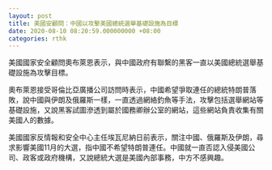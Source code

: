 ```yaml
---
layout: post
title: 美國安顧問：中國以攻擊美國總統選舉基礎設施為目標
date: 2020-08-10 08:20:59.000000000 +08:00
categories: rthk
---
```


美國國家安全顧問奧布萊恩表示，與中國政府有聯繫的黑客一直以美國總統選舉基礎設施為攻擊目標。

奧布萊恩接受哥倫比亞廣播公司訪問時表示，中國希望爭取連任的總統特朗普落敗，說中國與伊朗及俄羅斯一樣，一直透過網絡釣魚等手法，攻擊包括選舉網站等基礎設施，又說黑客試圖滲透到屬於國務卿辦公室的網站，這些網站負責收集有關美國人的數據。

美國國家反情報和安全中心主任埃瓦尼納日前表示，關注中國、俄羅斯及伊朗，尋求影響美國11月的大選，指中國不希望特朗普連任。中國就一直否認入侵美國公司、政客或政府機構，又說總統大選是美國內部事務，中方不感興趣。
